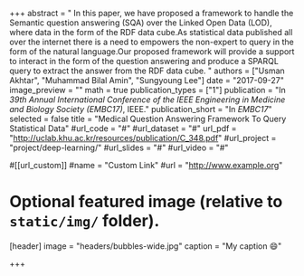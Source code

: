 +++
abstract = " In  this  paper,  we  have  proposed  a  framework  to handle the Semantic question answering (SQA) over the Linked Open Data (LOD), where data in the form of the RDF data cube.As statistical data published all over the internet there is a need to empowers the non-expert to query in the form of the natural language.Our  proposed  framework  will  provide  a  support  to interact  in  the  form  of  the  question  answering  and  produce  a SPARQL query to extract the answer from the RDF data cube. "
authors = ["Usman Akhtar", "Muhammad Bilal Amin", "Sungyoung Lee"]
date = "2017-09-27" 
image_preview = ""
math = true
publication_types = ["1"]
publication = "In *39th Annual International Conference of the IEEE Engineering in Medicine and Biology Society (EMBC17)*, IEEE."
publication_short = "In *EMBC17*"
selected = false
title = "Medical Question Answering Framework To Query Statistical Data"
#url_code = "#"
#url_dataset = "#"
url_pdf = "http://uclab.khu.ac.kr/resources/publication/C_348.pdf"
#url_project = "project/deep-learning/"
#url_slides = "#"
#url_video = "#"

#[[url_custom]]
#name = "Custom Link"
#url = "http://www.example.org"

# Optional featured image (relative to `static/img/` folder).
[header]
image = "headers/bubbles-wide.jpg"
caption = "My caption :smile:"

+++

